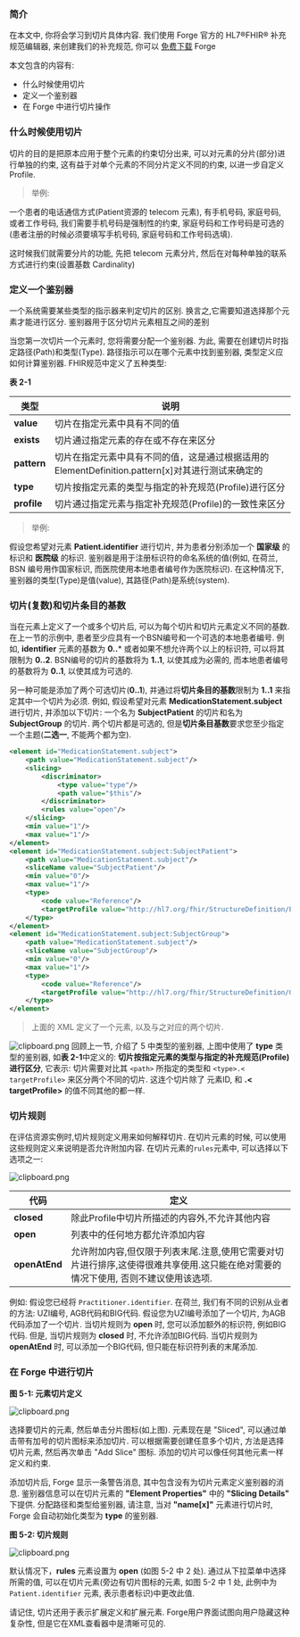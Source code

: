 ### 简介

在本文中, 你将会学习到切片具体内容. 我们使用 Forge 官方的 HL7®FHIR® 补充规范编辑器, 来创建我们的补充规范, 你可以 [免费下载][1] Forge


本文包含的内容有:

- 什么时候使用切片
- 定义一个鉴别器
- 在 Forge 中进行切片操作

### 什么时候使用切片

切片的目的是把原本应用于整个元素的约束切分出来, 可以对元素的分片(部分)进行单独的约束, 这有益于对单个元素的不同分片定义不同的约束, 以进一步自定义 Profile.

> 举例:

一个患者的电话通信方式(Patient资源的 telecom 元素), 有手机号码, 家庭号码, 或者工作号码, 我们需要手机号码是强制性的约束, 家庭号码和工作号码是可选的(患者注册的时候必须要填写手机号码, 家庭号码和工作号码选填). 

这时候我们就需要分片的功能, 先把 telecom 元素分片, 然后在对每种单独的联系方式进行约束(设置基数 Cardinality)

### 定义一个鉴别器

一个系统需要某些类型的指示器来判定切片的区别. 换言之,它需要知道选择那个元素才能进行区分. 鉴别器用于区分切片元素相互之间的差别

当您第一次切片一个元素时, 您将需要分配一个鉴别器. 为此, 需要在创建切片时指定路径(Path)和类型(Type). 路径指示可以在哪个元素中找到鉴别器, 类型定义应如何计算鉴别器. FHIR规范中定义了五种类型:

**表 2-1**

|类型|说明|
|-|-|
|**value**|切片在指定元素中具有不同的值|
|**exists**|切片通过指定元素的存在或不存在来区分|
|**pattern**|切片在指定元素中具有不同的值，这是通过根据适用的ElementDefinition.pattern[x]对其进行测试来确定的|
|**type**|切片按指定元素的类型与指定的补充规范(Profile)进行区分|
|**profile**|切片通过指定元素与指定补充规范(Profile)的一致性来区分|

> 举例:

假设您希望对元素 **Patient.identifier** 进行切片, 并为患者分别添加一个 **国家级** 的标识和 **医院级** 的标识. 鉴别器是用于注册标识符的命名系统的值(例如, 在荷兰, BSN 编号用作国家标识, 而医院使用本地患者编号作为医院标识). 在这种情况下, 鉴别器的类型(Type)是值(value), 其路径(Path)是系统(system).

### 切片(复数)和切片条目的基数

当在元素上定义了一个或多个切片后, 可以为每个切片和切片元素定义不同的基数. 在上一节的示例中, 患者至少应具有一个BSN编号和一个可选的本地患者编号. 例如, **identifier** 元素的基数为 **0..*** 或者如果不想允许两个以上的标识符, 可以将其限制为 **0..2**. BSN编号的切片的基数将为 **1..1**, 以使其成为必需的, 而本地患者编号的基数将为 **0..1**, 以使其成为可选的.

另一种可能是添加了两个可选切片(**0..1**), 并通过将**切片条目的基数**限制为 **1..1** 来指定其中一个切片为必须. 例如, 假设希望对元素 **MedicationStatement.subject** 进行切片, 并添加以下切片: 一个名为 **SubjectPatient** 的切片和名为 **SubjectGroup** 的切片. 两个切片都是可选的, 但是**切片条目基数**要求您至少指定一个主题(**二选一**, 不能两个都为空). 

```xml
<element id="MedicationStatement.subject">
    <path value="MedicationStatement.subject"/>
    <slicing>
        <discriminator>
            <type value="type"/>
            <path value="$this"/>
        </discriminator>
        <rules value="open"/>
    </slicing>
    <min value="1"/>
    <max value="1"/>
</element>
<element id="MedicationStatement.subject:SubjectPatient">
    <path value="MedicationStatement.subject"/>
    <sliceName value="SubjectPatient"/>
    <min value="0"/>
    <max value="1"/>
    <type>
        <code value="Reference"/>
        <targetProfile value="http://hl7.org/fhir/StructureDefinition/Patient"/>
    </type>
</element>
<element id="MedicationStatement.subject:SubjectGroup">
    <path value="MedicationStatement.subject"/>
    <sliceName value="SubjectGroup"/>
    <min value="0"/>
    <max value="1"/>
    <type>
        <code value="Reference"/>
        <targetProfile value="http://hl7.org/fhir/StructureDefinition/Group"/>
    </type>
</element>
```

> 上面的 XML 定义了一个元素, 以及与之对应的两个切片.


![clipboard.png](/img/bVbu4n4)
回顾上一节, 介绍了 5 中类型的鉴别器, 上图中使用了 **type** 类型的鉴别器, 如**表 2-1**中定义的: **切片按指定元素的类型与指定的补充规范(Profile)进行区分**, 它表示: 切片需要对比其 `<path>` 所指定的类型和 `<type>.< targetProfile>` 来区分两个不同的切片. 这连个切片除了 元素ID, 和 **<type>.< targetProfile>** 的值不同其他的都一样.


### 切片规则

在评估资源实例时,切片规则定义用来如何解释切片. 在切片元素的时候, 可以使用这些规则定义来说明是否允许附加内容. 在切片元素的`rules`元素中, 可以选择以下选项之一:


![clipboard.png](/img/bVbu4nT)


|代码|定义|
|-|-|
|**closed**|除此Profile中切片所描述的内容外,不允许其他内容|
|**open**|列表中的任何地方都允许添加内容|
|**openAtEnd**|允许附加内容,但仅限于列表末尾.注意,使用它需要对切片进行排序,这使得很难共享使用.这只能在绝对需要的情况下使用, 否则不建议使用该选项.|

例如: 假设您已经将 `Practitioner.identifier`. 在荷兰, 我们有不同的识别从业者的方法: UZI编号, AGB代码和BIG代码. 假设您为UZI编号添加了一个切片, 为AGB代码添加了一个切片. 当切片规则为 **open** 时, 您可以添加额外的标识符, 例如BIG代码. 但是, 当切片规则为 **closed** 时, 不允许添加BIG代码. 当切片规则为 **openAtEnd** 时, 可以添加一个BIG代码, 但只能在标识符列表的末尾添加.

### 在 Forge 中进行切片

**图 5-1: 元素切片定义**

![clipboard.png](/img/bVbu4qD)

选择要切片的元素, 然后单击分片图标(如上图). 元素现在是 "Sliced", 可以通过单击带有加号的切片图标来添加切片. 可以根据需要创建任意多个切片, 方法是选择切片元素, 然后再次单击 "Add Slice" 图标. 添加的切片可以像任何其他元素一样定义和约束.


添加切片后, Forge 显示一条警告消息, 其中包含没有为切片元素定义鉴别器的消息. 鉴别器信息可以在切片元素的 **"Element Properties"** 中的 **"Slicing Details"** 下提供. 分配路径和类型给鉴别器, 请注意, 当对 **"name[x]"** 元素进行切片时, Forge 会自动初始化类型为 **type** 的鉴别器.

**图 5-2: 切片规则**

![clipboard.png](/img/bVbu4rp)

默认情况下，**rules** 元素设置为 **open** (如图 5-2 中 2 处). 通过从下拉菜单中选择所需的值, 可以在切片元素(旁边有切片图标的元素, 如图 5-2 中 1 处, 此例中为 `Patient.identifier` 元素, 表示患者标识)中更改此值.

请记住, 切片还用于表示扩展定义和扩展元素. Forge用户界面试图向用户隐藏这种复杂性, 但是它在XML查看器中是清晰可见的.


  [1]: https://simplifier.net/forge/download